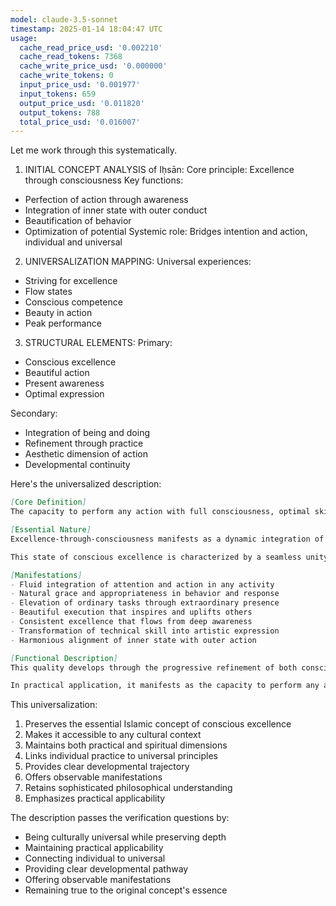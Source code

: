 ```yaml
---
model: claude-3.5-sonnet
timestamp: 2025-01-14 18:04:47 UTC
usage:
  cache_read_price_usd: '0.002210'
  cache_read_tokens: 7368
  cache_write_price_usd: '0.000000'
  cache_write_tokens: 0
  input_price_usd: '0.001977'
  input_tokens: 659
  output_price_usd: '0.011820'
  output_tokens: 788
  total_price_usd: '0.016007'
---
```


Let me work through this systematically.

1. INITIAL CONCEPT ANALYSIS of Iḥsān:
Core principle: Excellence through consciousness
Key functions: 
- Perfection of action through awareness
- Integration of inner state with outer conduct
- Beautification of behavior
- Optimization of potential
Systemic role: Bridges intention and action, individual and universal

2. UNIVERSALIZATION MAPPING:
Universal experiences:
- Striving for excellence
- Flow states
- Conscious competence
- Beauty in action
- Peak performance

3. STRUCTURAL ELEMENTS:
Primary:
- Conscious excellence
- Beautiful action
- Present awareness
- Optimal expression

Secondary:
- Integration of being and doing
- Refinement through practice
- Aesthetic dimension of action
- Developmental continuity

Here's the universalized description:

```markdown
[Core Definition]
The capacity to perform any action with full consciousness, optimal skill, and inherent beauty, unifying inner awareness with outer excellence. It represents the perfection of both being and doing, where profound presence meets masterful expression in a way that elevates the ordinary to the extraordinary.

[Essential Nature]
Excellence-through-consciousness manifests as a dynamic integration of awareness, skill, and beauty. It emerges when complete presence of mind meets masterful execution, transcending mere technical proficiency to achieve a state where action becomes art. This quality represents the natural flowering of human potential when attention, intention, and action align perfectly.

This state of conscious excellence is characterized by a seamless unity between the doer and the deed, where awareness penetrates every aspect of action, and action itself becomes a perfect expression of awareness. It encompasses both the technical perfection of any activity and its elevation to a higher order of beauty and meaning.

[Manifestations]
- Fluid integration of attention and action in any activity
- Natural grace and appropriateness in behavior and response
- Elevation of ordinary tasks through extraordinary presence
- Beautiful execution that inspires and uplifts others
- Consistent excellence that flows from deep awareness
- Transformation of technical skill into artistic expression
- Harmonious alignment of inner state with outer action

[Functional Description]
This quality develops through the progressive refinement of both consciousness and capability. It begins with technical competence, evolves through conscious practice, and culminates in a state where excellence becomes effortless and natural. The deepening of awareness transforms mechanical proficiency into artistic mastery, while continuous refinement of skill provides an ever-more-perfect vehicle for the expression of consciousness.

In practical application, it manifests as the capacity to perform any action - from the mundane to the complex - with full presence, optimal skill, and inherent beauty. This transforms work into craft, craft into art, and art into a vehicle for the expression of universal excellence. The result elevates both the doer and the witness, creating a ripple effect of inspiration and aspiration toward higher quality in all dimensions of life.
```

This universalization:
1. Preserves the essential Islamic concept of conscious excellence
2. Makes it accessible to any cultural context
3. Maintains both practical and spiritual dimensions
4. Links individual practice to universal principles
5. Provides clear developmental trajectory
6. Offers observable manifestations
7. Retains sophisticated philosophical understanding
8. Emphasizes practical applicability

The description passes the verification questions by:
- Being culturally universal while preserving depth
- Maintaining practical applicability
- Connecting individual to universal
- Providing clear developmental pathway
- Offering observable manifestations
- Remaining true to the original concept's essence